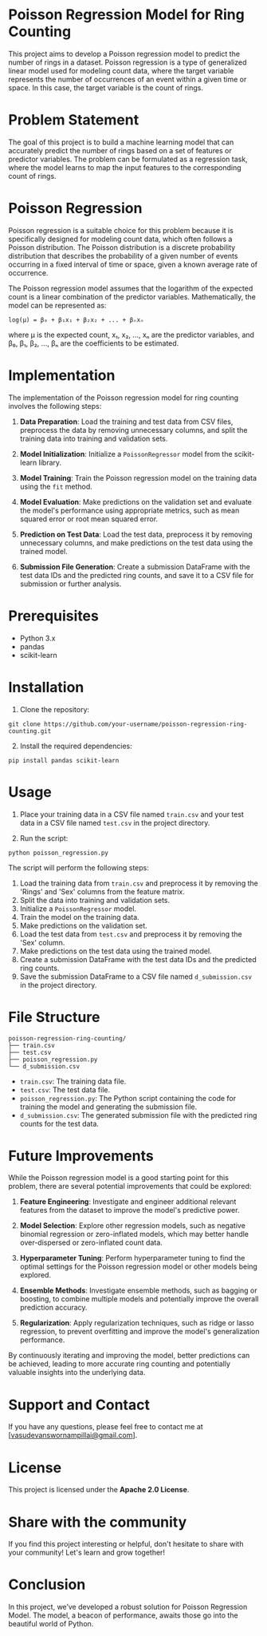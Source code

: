 # Poisson Regression Model for Ring Counting

This project aims to develop a Poisson regression model to predict the number of rings in a dataset. Poisson regression is a type of generalized linear model used for modeling count data, where the target variable represents the number of occurrences of an event within a given time or space. In this case, the target variable is the count of rings.

# Problem Statement

The goal of this project is to build a machine learning model that can accurately predict the number of rings based on a set of features or predictor variables. The problem can be formulated as a regression task, where the model learns to map the input features to the corresponding count of rings.

# Poisson Regression

Poisson regression is a suitable choice for this problem because it is specifically designed for modeling count data, which often follows a Poisson distribution. The Poisson distribution is a discrete probability distribution that describes the probability of a given number of events occurring in a fixed interval of time or space, given a known average rate of occurrence.

The Poisson regression model assumes that the logarithm of the expected count is a linear combination of the predictor variables. Mathematically, the model can be represented as:

```
log(μ) = β₀ + β₁x₁ + β₂x₂ + ... + βₙxₙ
```

where μ is the expected count, x₁, x₂, ..., xₙ are the predictor variables, and β₀, β₁, β₂, ..., βₙ are the coefficients to be estimated.

# Implementation

The implementation of the Poisson regression model for ring counting involves the following steps:

1. **Data Preparation**: Load the training and test data from CSV files, preprocess the data by removing unnecessary columns, and split the training data into training and validation sets.

2. **Model Initialization**: Initialize a `PoissonRegressor` model from the scikit-learn library.

3. **Model Training**: Train the Poisson regression model on the training data using the `fit` method.

4. **Model Evaluation**: Make predictions on the validation set and evaluate the model's performance using appropriate metrics, such as mean squared error or root mean squared error.

5. **Prediction on Test Data**: Load the test data, preprocess it by removing unnecessary columns, and make predictions on the test data using the trained model.

6. **Submission File Generation**: Create a submission DataFrame with the test data IDs and the predicted ring counts, and save it to a CSV file for submission or further analysis.

# Prerequisites

- Python 3.x
- pandas
- scikit-learn

# Installation

1. Clone the repository:

```
git clone https://github.com/your-username/poisson-regression-ring-counting.git
```

2. Install the required dependencies:

```
pip install pandas scikit-learn
```

# Usage

1. Place your training data in a CSV file named `train.csv` and your test data in a CSV file named `test.csv` in the project directory.

2. Run the script:

```
python poisson_regression.py
```

The script will perform the following steps:

1. Load the training data from `train.csv` and preprocess it by removing the 'Rings' and 'Sex' columns from the feature matrix.
2. Split the data into training and validation sets.
3. Initialize a `PoissonRegressor` model.
4. Train the model on the training data.
5. Make predictions on the validation set.
6. Load the test data from `test.csv` and preprocess it by removing the 'Sex' column.
7. Make predictions on the test data using the trained model.
8. Create a submission DataFrame with the test data IDs and the predicted ring counts.
9. Save the submission DataFrame to a CSV file named `d_submission.csv` in the project directory.

# File Structure

```
poisson-regression-ring-counting/
├── train.csv
├── test.csv
├── poisson_regression.py
└── d_submission.csv
```

- `train.csv`: The training data file.
- `test.csv`: The test data file.
- `poisson_regression.py`: The Python script containing the code for training the model and generating the submission file.
- `d_submission.csv`: The generated submission file with the predicted ring counts for the test data.

# Future Improvements

While the Poisson regression model is a good starting point for this problem, there are several potential improvements that could be explored:

1. **Feature Engineering**: Investigate and engineer additional relevant features from the dataset to improve the model's predictive power.

2. **Model Selection**: Explore other regression models, such as negative binomial regression or zero-inflated models, which may better handle over-dispersed or zero-inflated count data.

3. **Hyperparameter Tuning**: Perform hyperparameter tuning to find the optimal settings for the Poisson regression model or other models being explored.

4. **Ensemble Methods**: Investigate ensemble methods, such as bagging or boosting, to combine multiple models and potentially improve the overall prediction accuracy.

5. **Regularization**: Apply regularization techniques, such as ridge or lasso regression, to prevent overfitting and improve the model's generalization performance.

By continuously iterating and improving the model, better predictions can be achieved, leading to more accurate ring counting and potentially valuable insights into the underlying data.

# Support and Contact

If you have any questions, please feel free to contact me at [vasudevanswornampillai@gmail.com].

# License

This project is licensed under the **Apache 2.0 License**.

# Share with the community

If you find this project interesting or helpful, don't hesitate to share with your community! Let's learn and grow together!

# Conclusion

In this project, we’ve developed a robust solution for Poisson Regression Model. The model, a beacon of performance, awaits those go into the beautiful world of Python.
